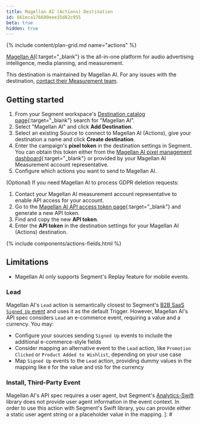 ```yaml
---
title: Magellan AI (Actions) Destination
id: 661eca176680eee35d82c955
beta: true
hidden: true
---
```


{% include content/plan-grid.md name="actions" %}

[Magellan AI](https://www.magellan.ai/?utm_source=segmentio&utm_medium=docs&utm_campaign=partners){:target="_blank”} is the all-in-one platform for audio advertising intelligence, media planning, and measurement.

This destination is maintained by Magellan AI. For any issues with the destination, [contact their Measurement team](mailto:measurement@magellan.ai).

## Getting started

1. From your Segment workspace's [Destination catalog page](https://app.segment.com/goto-my-workspace/destinations/catalog){:target="_blank”} search for "Magellan AI".
2. Select "Magellan AI" and click **Add Destination**.
3. Select an existing Source to connect to Magellan AI (Actions), give your destination a name and click **Create destination**. 
4. Enter the campaign's **pixel token** in the destination settings in Segment. You can obtain this token either from the [Magellan AI pixel management dashboard](https://app.magellan.ai/navigator/measurement/pixels){:target="_blank"} or provided by your Magellan AI Measurement account representative. 
5. Configure which actions you want to send to Magellan AI.

(Optional) If you need Magellan AI to process GDPR deletion requests:
1. Contact your Magellan AI measurement account representative to enable API access for your account.
2. Go to the [Magellan AI API access token page](https://app.magellan.ai/api_access_tokens){:target="_blank"} and generate a new API token.
3. Find and copy the new **API token**.
4. Enter the **API token** in the destination settings for your Magellan AI (Actions) destination.

{% include components/actions-fields.html %}

## Limitations

* Magellan AI only supports Segment's Replay feature for mobile events.

### Lead

Magellan AI's `Lead` action is semantically closest to Segment's [B2B SaaS `Signed Up` event](/docs/connections/spec/b2b-saas/#signed-up) and uses it as the default Trigger. However, Magellan AI's API spec considers `Lead` an e-commerce event, requiring a value and a currency. You may:
* Configure your sources sending `Signed Up` events to include the additional e-commerce-style fields
* Consider mapping an alternative event to the `Lead` action, like `Promotion Clicked` or `Product Added to Wishlist`, depending on your use case
* Map `Signed Up` events to the `Lead` action, providing dummy values in the mapping like `0` for the value and `USD` for the currency

### Install, Third-Party Event

Magellan AI's API spec requires a user agent, but Segment's [Analytics-Swift](/docs/connections/sources/catalog/libraries/mobile/apple/) library does not provide user agent information in the event context. In order to use this action with Segment's Swift library, you can provide either a static user agent string or a placeholder value in the mapping.
]: #
